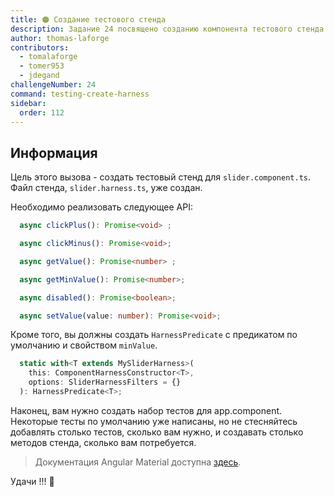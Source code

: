 ```yaml
---
title: 🟠 Создание тестового стенда
description: Задание 24 посвящено созданию компонента тестового стенда.
author: thomas-laforge
contributors:
  - tomalaforge
  - tomer953
  - jdegand
challengeNumber: 24
command: testing-create-harness
sidebar:
  order: 112
---
```


## Информация

Цель этого вызова - создать тестовый стенд для `slider.component.ts`. Файл стенда, `slider.harness.ts`, уже создан.

Необходимо реализовать следующее API:

```ts
  async clickPlus(): Promise<void> ;

  async clickMinus(): Promise<void>;

  async getValue(): Promise<number> ;

  async getMinValue(): Promise<number>;

  async disabled(): Promise<boolean>;

  async setValue(value: number): Promise<void>;
```

Кроме того, вы должны создать `HarnessPredicate` с предикатом по умолчанию и свойством `minValue`.

```ts
  static with<T extends MySliderHarness>(
    this: ComponentHarnessConstructor<T>,
    options: SliderHarnessFilters = {}
  ): HarnessPredicate<T>;
```

Наконец, вам нужно создать набор тестов для app.component. Некоторые тесты по умолчанию уже написаны, но не стесняйтесь добавлять столько тестов, сколько вам нужно, и создавать столько методов стенда, сколько вам потребуется.

> Документация Angular Material доступна [здесь](https://material.angular.io/cdk/test-harnesses/overview).

Удачи !!! 💪
